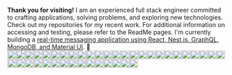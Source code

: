 **Thank you for visiting!** I am an experienced full stack engineer committed to crafting applications, solving problems, and exploring new technologies. Check out my repositories for my recent work. For additional information on accessing and testing, please refer to the ReadMe pages.   I'm currently building a [real-time messaging application using React, Nest.js, GraphQL, MongoDB, and Material UI](https://github.com/jparkley/nestjs-react-graphql-chatwhizzy-front).
🔭
<br />
<img  src="https://img.shields.io/badge/typescript-%23007ACC.svg?style=for-the-badge&logo=typescript&logoColor=white" height=20><img  src="https://img.shields.io/badge/Node.js-339933?style=for-the-badge&logo=nodedotjs&logoColor=white" height=20><img src="https://img.shields.io/badge/nestjs-%23E0234E.svg?style=for-the-badge&logo=nestjs&logoColor=white" height=20><img src="https://img.shields.io/badge/Express.js-000000?style=for-the-badge&logo=express&logoColor=white" height=20><img  src="https://img.shields.io/badge/JavaScript-323330?style=for-the-badge&logo=javascript&logoColor=F7DF1E" height=20><img src="https://img.shields.io/badge/React-20232A?style=for-the-badge&logo=react&logoColor=61DAFB" height=20><img  src="https://img.shields.io/badge/Redux-593D88?style=for-the-badge&logo=redux&logoColor=white" height=20><img  src="https://img.shields.io/badge/next%20js-000000?style=for-the-badge&logo=nextdotjs&logoColor=white" height=20><img src="https://img.shields.io/badge/-ApolloGraphQL-311C87?style=for-the-badge&logo=apollo-graphql" height=20><img src="https://img.shields.io/badge/-GraphQL-E10098?style=for-the-badge&logo=graphql&logoColor=white" height=20><img  src="https://img.shields.io/badge/Postman-FF6C37?style=for-the-badge&logo=Postman&logoColor=white" height=20><img  src="https://img.shields.io/badge/PHP-777BB4?style=for-the-badge&logo=php&logoColor=white" height=20><img  src="https://img.shields.io/badge/Laravel-FF2D20?style=for-the-badge&logo=laravel&logoColor=white" height=20><img src="https://img.shields.io/badge/Java-ED8B00?style=for-the-badge&logo=java&logoColor=white" height=20><img  src="https://img.shields.io/badge/C-00599C?style=for-the-badge&logo=c&logoColor=white" height=20><img src="https://img.shields.io/badge/MySQL-00000F?style=for-the-badge&logo=mysql&logoColor=white" height=20><img src="https://img.shields.io/badge/PostgreSQL-316192?style=for-the-badge&logo=postgresql&logoColor=white" height=20><img src="https://img.shields.io/badge/MongoDB-4EA94B?style=for-the-badge&logo=mongodb&logoColor=white" height=20><img  src="https://img.shields.io/badge/SQLite-07405E?style=for-the-badge&logo=sqlite&logoColor=white" height=20><img  src="https://img.shields.io/badge/HTML5-E34F26?style=for-the-badge&logo=html5&logoColor=white" height=20><img  src="https://img.shields.io/badge/CSS3-1572B6?style=for-the-badge&logo=css3&logoColor=white" height=20><img  src="https://img.shields.io/badge/Sass-CC6699?style=for-the-badge&logo=sass&logoColor=white" height=20><img  src="https://img.shields.io/badge/Tailwind_CSS-38B2AC?style=for-the-badge&logo=tailwind-css&logoColor=white" height=20><img  src="https://img.shields.io/badge/Bootstrap-563D7C?style=for-the-badge&logo=bootstrap&logoColor=white" height=20><img src="https://img.shields.io/badge/Jest-C21325?style=for-the-badge&logo=jest&logoColor=white" height=20><img  src="https://img.shields.io/badge/Webpack-8DD6F9?style=for-the-badge&logo=Webpack&logoColor=white" height=20><img src="https://img.shields.io/badge/Lerna-3E3E3E?style=for-the-badge&logo=lerna&logoColor=white" height=20><img src="https://img.shields.io/badge/npm-CB3837?style=for-the-badge&logo=npm&logoColor=white" height=20><img  src="https://img.shields.io/badge/GIT-E44C30?style=for-the-badge&logo=git&logoColor=white" height=20><img src="https://img.shields.io/badge/Docker-2CA5E0?style=for-the-badge&logo=docker&logoColor=white" height=20><img src="https://img.shields.io/badge/Stripe-626CD9?style=for-the-badge&logo=Stripe&logoColor=white" height=20><img src="https://img.shields.io/badge/Swagger-85EA2D?style=for-the-badge&logo=Swagger&logoColor=white" height=20><img src="https://img.shields.io/badge/DATADOG-632CA6?style=for-the-badge&logo=datadog&logoColor=white" height=20><img src="https://img.shields.io/badge/VIM-%2311AB00.svg?&style=for-the-badge&logo=vim&logoColor=white" height=20><img src="https://img.shields.io/badge/Eclipse-2C2255?style=for-the-badge&logo=eclipse&logoColor=white" height=20><img src="https://img.shields.io/badge/Figma-F24E1E?style=for-the-badge&logo=figma&logoColor=white" height=20><img src="https://img.shields.io/badge/Jira-0052CC?style=for-the-badge&logo=Jira&logoColor=white" height=20><img src="https://img.shields.io/badge/Heroku-430098?style=for-the-badge&logo=heroku&logoColor=white" height=20><img src="https://img.shields.io/badge/Netlify-00C7B7?style=for-the-badge&logo=netlify&logoColor=white" height=20><img src="https://img.shields.io/badge/Amazon_AWS-FF9900?style=for-the-badge&logo=amazonaws&logoColor=white" height=20>

<!-- <img  style="width:50px" src="https://github.com/jparkley/jparkley/blob/master/logo-taekwondo-01-s.jpg"> -->

<!--
**jparkley/jparkley** is a ✨ _special_ ✨ repository because its `README.md` (this file) appears on your GitHub profile.

Here are some ideas to get you started:

- 🔭 I’m currently working on ...
- 🌱 I’m currently learning ...
- 👯 I’m looking to collaborate on ...
- 🤔 I’m looking for help with ...
- 💬 Ask me about ...
- 📫 How to reach me: ...
- 😄 Pronouns: ...
- ⚡ Fun fact: ...
-->

